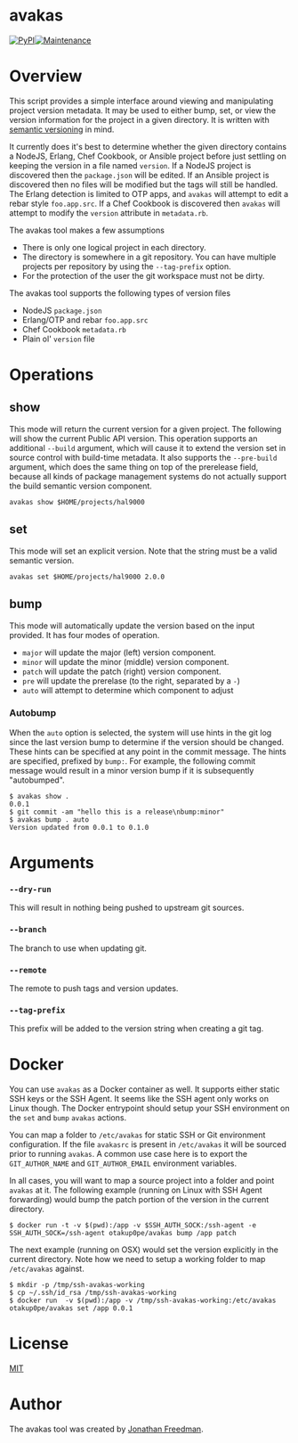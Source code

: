 avakas
======

[![PyPI](https://img.shields.io/pypi/v/avakas.svg)](https://pypi.python.org/pypi/avakas)[![Maintenance](https://img.shields.io/maintenance/yes/2020.svg)]()

# Overview

This script provides a simple interface around viewing and manipulating project version metadata. It may be used to either bump, set, or view the version information for the project in a given directory. It is written with [semantic versioning](http://semver.org/) in mind.

It currently does it's best to determine whether the given directory contains a NodeJS, Erlang, Chef Cookbook, or Ansible project before just settling on keeping the version in a file named `version`. If a NodeJS project is discovered then the `package.json` will be edited. If an Ansible project is discovered then no files will be modified but the tags will still be handled. The Erlang detection is limited to OTP apps, and `avakas` will attempt to edit a rebar style `foo.app.src`. If a Chef Cookbook is discovered then `avakas` will attempt to modify the `version` attribute in `metadata.rb`.

The avakas tool makes a few assumptions

* There is only one logical project in each directory.
* The directory is somewhere in a git repository. You can have multiple projects per repository by using the `--tag-prefix` option.
* For the protection of the user the git workspace must not be dirty.

The avakas tool supports the following types of version files

* NodeJS `package.json`
* Erlang/OTP and rebar `foo.app.src`
* Chef Cookbook `metadata.rb`
* Plain ol' `version` file

# Operations

## show

This mode will return the current version for a given project. The following will show the current Public API version. This operation supports an additional `--build` argument, which will cause it to extend the version set in source control with build-time metadata. It also supports the `--pre-build` argument, which does the same thing on top of the prerelease field, because all kinds of package management systems do not actually support the build semantic version component.


```shell
avakas show $HOME/projects/hal9000
```

## set

This mode will set an explicit version. Note that the string must be a valid semantic version.
```shell
avakas set $HOME/projects/hal9000 2.0.0
```

## bump

This mode will automatically update the version based on the input provided. It has four modes of operation.

* `major` will update the major (left) version component.
* `minor` will update the minor (middle) version component.
* `patch` will update the patch (right) version component.
* `pre` will update the prerelase (to the right, separated by a `-`)
* `auto` will attempt to determine which component to adjust

### Autobump

When the `auto` option is selected, the system will use hints in the git log since the last version bump to determine if the version should be changed. These hints can be specified at any point in the commit message. The hints are specified, prefixed by `bump:`. For example, the following commit message would result in a minor version bump if it is subsequently "autobumped".

```
$ avakas show .
0.0.1
$ git commit -am "hello this is a release\nbump:minor"
$ avakas bump . auto
Version updated from 0.0.1 to 0.1.0
```

# Arguments

### `--dry-run`

This will result in nothing being pushed to upstream git sources.

### `--branch`

The branch to use when updating git.

### `--remote`

The remote to push tags and version updates.

### `--tag-prefix`

This prefix will be added to the version string when creating a git tag.

# Docker

You can use `avakas` as a Docker container as well. It supports either static SSH keys or the SSH Agent. It seems like the SSH agent only works on Linux though. The Docker entrypoint should setup your SSH environment on the `set` and `bump` `avakas` actions.

You can map a folder to `/etc/avakas` for static SSH or Git environment configuration. If the file `avakasrc` is present in `/etc/avakas` it will be sourced prior to running `avakas`. A common use case here is to export the `GIT_AUTHOR_NAME` and `GIT_AUTHOR_EMAIL` environment variables.

In all cases, you will want to map a source project into a folder and point `avakas` at it. The following example (running on Linux with SSH Agent forwarding) would bump the patch portion of the version in the current directory.

```
$ docker run -t -v $(pwd):/app -v $SSH_AUTH_SOCK:/ssh-agent -e SSH_AUTH_SOCK=/ssh-agent otakup0pe/avakas bump /app patch
```

The next example (running on OSX) would set the version explicitly in the current directory. Note how we need to setup a working folder to map `/etc/avakas` against.

```
$ mkdir -p /tmp/ssh-avakas-working
$ cp ~/.ssh/id_rsa /tmp/ssh-avakas-working
$ docker run  -v $(pwd):/app -v /tmp/ssh-avakas-working:/etc/avakas otakup0pe/avakas set /app 0.0.1
```

# License

[MIT](https://github.com/otakup0pe/avakas/blob/master/LICENSE)

# Author

The avakas tool was created by [Jonathan Freedman](http://jonathanfreedman.bio/).
